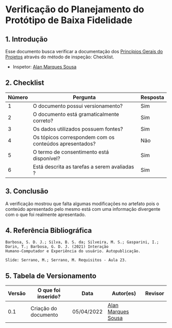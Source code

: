 # Verificação do Planejamento do Protótipo de Baixa Fidelidade

## 1. Introdução

Esse documento busca verificar a documentação dos [Princípios Gerais do Projetos](../design-avaliacao-desenvolvimento/nivel-2/planejamento-avaliacao-prototipo-papel.md) através do método de inspeção: Checklist. 
- Inspetor: [Alan Marques Sousa](https://github.com/alan-ms)

## 2. Checklist

Número | Pergunta | Resposta
---    |   ---    |    ---
1| O documento possui versionamento?| Sim
2| O documento está gramaticalmente correto?| Sim
3| Os dados utilizados possuem fontes? | Sim
4| Os tópicos correspondem com os conteúdos apresentados? | Não
5| O termo de consentimento está disponível? | Sim
6| Está descrita as tarefas a serem avaliadas ?| Sim

## 3. Conclusão

A verificação mostrou que falta algumas modificações no artefato pois o conteúdo apresentado pelo mesmo está com uma informação divergente com o que foi realmente apresentado.

## 4. Referência Bibliográfica
    Barbosa, S. D. J.; Silva, B. S. da; Silveira, M. S.; Gasparini, I.; Darin, T.; Barbosa, G. D. J. (2021) Interação
    Humano-Computador e Experiência do usuário. Autopublicação.

    Slide: Serrano, M.; Serrano, M. Requisitos - Aula 23.

## 5. Tabela de Versionamento
Versão |  O que foi inserido? | Data | Autor(es)| Revisor |
---- |----- | ---- | ---- | ---- |
0.1| Criação do documento | 05/04/2022| [Alan Marques Sousa](https://github.com/alan-ms) | |